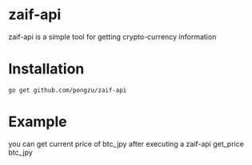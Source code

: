 # zaif-api
zaif-api is a simple tool for getting crypto-currency information

# Installation

```
go get github.com/pongzu/zaif-api
```

# Example

you can get current price of btc_jpy after executing a zaif-api get_price btc_jpy 


